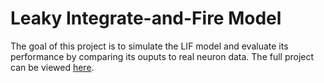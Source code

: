 # Leaky Integrate-and-Fire Model

The goal of this project is to simulate the LIF model and evaluate its performance by comparing its ouputs to real neuron data. The full project can be viewed [here](https://github.com/catherinealeal/LIFModel/blob/main/LIFModel.ipynb). 
